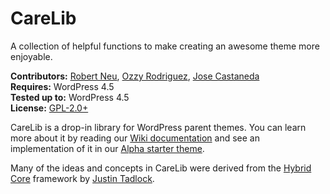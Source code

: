 # CareLib

A collection of helpful functions to make creating an awesome theme more enjoyable.

__Contributors:__ [Robert Neu](https://github.com/robneu), [Ozzy Rodriguez](https://github.com/ozzyrod), [Jose Castaneda](https://github.com/jocastaneda)  
__Requires:__ WordPress 4.5  
__Tested up to:__ WordPress 4.5  
__License:__ [GPL-2.0+](http://www.gnu.org/licenses/gpl-2.0.html)  

CareLib is a drop-in library for WordPress parent themes. You can learn more about it by reading our [Wiki documentation](https://github.com/wpsitecare/carelib/wiki) and see an implementation of it in our [Alpha starter theme](https://github.com/wpsitecare/alpha).

Many of the ideas and concepts in CareLib were derived from the [Hybrid Core](https://github.com/justintadlock/hybrid-core) framework by [Justin Tadlock](https://github.com/justintadlock).
